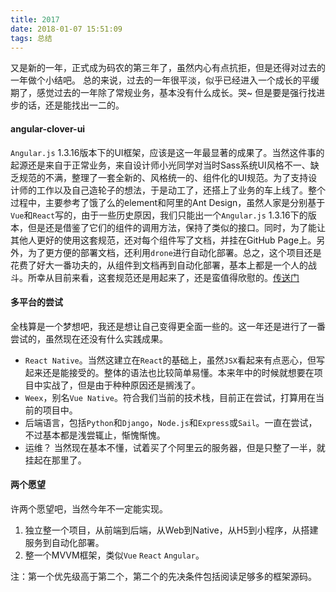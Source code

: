 ```yaml
---
title: 2017
date: 2018-01-07 15:51:09
tags: 总结
---
```

又是新的一年，正式成为码农的第三年了，虽然内心有点抗拒，但是还得对过去的一年做个小结吧。
总的来说，过去的一年很平淡，似乎已经进入一个成长的平缓期了，感觉过去的一年除了常规业务，基本没有什么成长。哭~ 
但是要是强行找进步的话，还是能找出一二的。
#### angular-clover-ui
`Angular.js` 1.3.16版本下的UI框架，应该是这一年最显著的成果了。当然这件事的起源还是来自于正常业务，来自设计师小光同学对当时Sass系统UI风格不一、缺乏规范的不满，整理了一套全新的、风格统一的、组件化的UI规范。为了支持设计师的工作以及自己造轮子的想法，于是动工了，还搭上了业务的车上线了。整个过程中，主要参考了饿了么的element和阿里的Ant Design，虽然人家是分别基于`Vue`和`React`写的，由于一些历史原因，我们只能出一个`Angular.js` 1.3.16下的版本，但是还是借鉴了它们的组件的调用方法，保持了类似的接口。同时，为了能让其他人更好的使用这套规范，还对每个组件写了文档，并挂在GitHub Page上。另外，为了更方便的部署文档，还利用`drone`进行自动化部署。总之，这个项目还是花费了好大一番功夫的，从组件到文档再到自动化部署，基本上都是一个人的战斗。所幸从目前来看，这套规范还是用起来了，还是蛮值得欣慰的。[传送门](https://qingchengfed.github.io/angular-clover-ui/)

#### 多平台的尝试
全栈算是一个梦想吧，我还是想让自己变得更全面一些的。这一年还是进行了一番尝试的，虽然现在还没有什么实践成果。
- `React Native`。当然这建立在`React`的基础上，虽然`JSX`看起来有点恶心，但写起来还是能接受的。整体的语法也比较简单易懂。本来年中的时候就想要在项目中实战了，但是由于种种原因还是搁浅了。
- `Weex`，别名`Vue Native`。符合我们当前的技术栈，目前正在尝试，打算用在当前的项目中。
- 后端语言，包括`Python`和`Django`，`Node.js`和`Express`或`Sail`。一直在尝试，不过基本都是浅尝辄止，惭愧惭愧。
- 运维？ 当然现在基本不懂，试着买了个阿里云的服务器，但是只整了一半，就挂起在那里了。

#### 两个愿望
许两个愿望吧，当然今年不一定能实现。
1. 独立整一个项目，从前端到后端，从Web到Native，从H5到小程序，从搭建服务到自动化部署。
2. 整一个MVVM框架，类似`Vue` `React` `Angular`。

注：第一个优先级高于第二个，第二个的先决条件包括阅读足够多的框架源码。